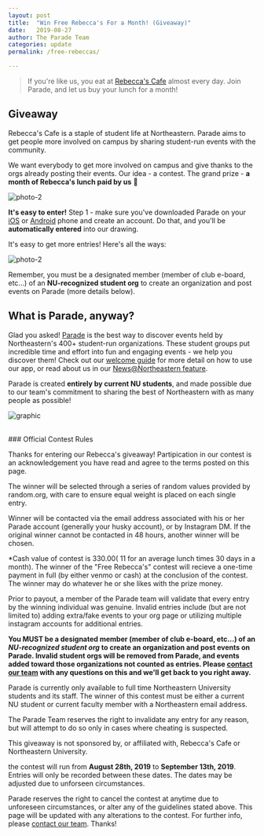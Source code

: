 ```yaml
---
layout: post
title:  "Win Free Rebecca's For a Month! (Giveaway)"
date:   2019-08-27
author: The Parade Team
categories: update
permalink: /free-rebeccas/

---
```

> If you're like us, you eat at [Rebecca's Cafe](http://rebeccascafe.com) almost every day.  Join Parade, and let us
> buy your lunch for a month!

## Giveaway

Rebecca's Cafe is a staple of student life at Northeastern. Parade aims to get people more involved on campus by sharing student-run events with the community. 

We want everybody to get more involved on campus and give thanks to the orgs already posting their events.  Our idea - a contest. The grand prize - **a month of Rebecca's lunch paid by us** 🎉


![photo-2]({{site.url}}/{{site.baseurl}}/assets/resources-free-rebeccas/sandwich.jpg)

**It's easy to enter!**  Step 1 - make sure you've downloaded Parade on your [iOS](https://parade.events/ios) or [Android](https://parade.events/android) phone and create an account.  Do that, and you'll be **automatically entered** into our drawing.

It's easy to get more entries! Here's all the ways:

![photo-2]({{site.url}}/{{site.baseurl}}/assets/resources-free-rebeccas/ways-to-win.png)

Remember, you must be a designated member (member of club e-board, etc...) of an **NU-recognized student org** to create an organization and post events on Parade (more details below).

## What is Parade, anyway?

Glad you asked! [Parade](https://parade.events/) is the best way to discover events held by Northeastern's 400+ student-run organizations.  These student groups put incredible time and effort into fun and engaging events - we help you discover them!  Check out our [welcome guide](https://parade.events/welcome-guide/) for more detail on how to use our app, or read about us in our [News@Northeastern feature](https://news.northeastern.edu/2019/07/23/want-to-know-whats-happening-on-northeasterns-boston-campus-theres-an-app-for-that/).

Parade is created **entirely by current NU students**, and made possible due to our team's commitment to sharing the best of Northeastern with as many people as possible!  

![graphic]({{site.url}}/{{site.baseurl}}/assets/resources-free-rebeccas/graphic.png)


<br>
### Official Contest Rules

Thanks for entering our Rebecca's giveaway!  Partipication in our contest is an acknowledgement you have read and agree to the terms posted on this page.

The winner will be selected through a series of random values provided by random.org, with care to ensure equal weight is placed on each single entry. 

Winner will be contacted via the email address associated with his or her Parade account (generally your husky account), or by Instagram DM.  If the original winner cannot be contacted in 48 hours, another winner will be chosen.

*Cash value of contest is $330.00 (~$11 for an average lunch times 30 days in a month).  The winner of the "Free Rebecca's" contest
will recieve a one-time payment in full (by either venmo or cash) at the conclusion of the contest.   The winner may do whatever he or she likes with the prize money.

Prior to payout, a member of the Parade team will validate that every entry by the winning individual was genuine. Invalid entries include (but are not limited to) adding extra/fake events to your org page or utilizing multiple instagram accounts for additional entries.

**You MUST be a designated member (member of club e-board, etc...) of an *NU-recognized student org* to create an organization and post events on Parade.  Invalid student orgs will be removed from Parade, and events added toward those organizations not counted as entries.  Please [contact our team](mailto:team@parade.events) with any questions on this and we'll get back to you right away.**

Parade is currently only available to full time Northeastern University students and its staff.  The winner of this contest must be either a current NU student or current faculty member with a Northeastern email address.

The Parade Team reserves the right to invalidate any entry for any reason, but will attempt to do so only in cases where cheating is suspected.

This giveaway is not sponsored by, or affiliated with, Rebecca's Cafe or Northeastern University.

the contest will run from **August 28th, 2019** to **September 13th, 2019**.  Entries will only be recorded between these dates.  The dates may be adjusted due to unforseen circumstances.

Parade reserves the right to cancel the contest at anytime due to unforeseen circumstances, or alter any of the guidelines stated above.  This page will be updated with any alterations to the contest.  For further info, please [contact our team](mailto:team@parade.events).  Thanks!

